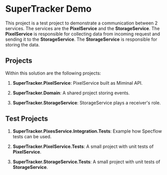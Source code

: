 # SuperTracker Demo

This project is a test project to demonstrate a communication between 2 services.
The services are the **PixelService** and the **StorageService**.
The **PixelService** is responsible for collecting data from incoming request and sending it to the **StorageService**.
The **StorageService** is responsible for storing the data.

## Projects

Within this solution are the following projects:

1. **SuperTracker.PixelService**: PixelService built as Miminal API.

2. **SuperTracker.Domain**: A shared project storing events.

3. **SuperTracker.StorageService**: StorageService plays a receiver's role.

## Test Projects

1. **SuperTracker.PixesService.Integration.Tests**: Example how Specflow tests can be used.

2. **SuperTracker.PixelService.Tests**: A small project with unit tests of **PixelService**.

3. **SuperTracker.StorageService.Tests**: A small project with unit tests of **StorageService**.